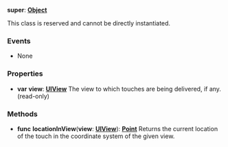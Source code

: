 **super**: **[Object](Object.md)**

This class is reserved and cannot be directly instantiated.



### Events

* None

### Properties

* **var** **view**: **[UIView](UIView.md)**
The view to which touches are being delivered, if any. \(read-only\)



### Methods

* **func** **locationInView**(**view**: **[UIView](UIView.md)**): <strong>[Point](point.md)</strong> 
Returns the current location of the touch in the coordinate system of the given view.





